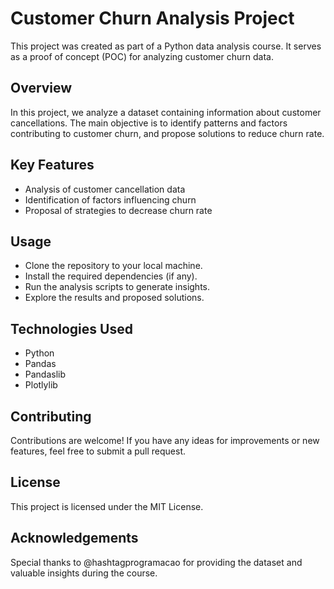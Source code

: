 # Customer Churn Analysis Project

This project was created as part of a Python data analysis course. It serves as a proof of concept (POC) for analyzing customer churn data.

## Overview

In this project, we analyze a dataset containing information about customer cancellations. The main objective is to identify patterns and factors contributing to customer churn, and propose solutions to reduce churn rate.

## Key Features

- Analysis of customer cancellation data
- Identification of factors influencing churn
- Proposal of strategies to decrease churn rate

## Usage

- Clone the repository to your local machine.
- Install the required dependencies (if any).
- Run the analysis scripts to generate insights.
- Explore the results and proposed solutions.

## Technologies Used

- Python
- Pandas
- Pandaslib
- Plotlylib

## Contributing

Contributions are welcome! If you have any ideas for improvements or new features, feel free to submit a pull request.

## License

This project is licensed under the MIT License.

## Acknowledgements

Special thanks to @hashtagprogramacao for providing the dataset and valuable insights during the course.
